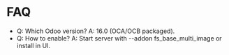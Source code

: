 # FAQ

- Q: Which Odoo version? A: 16.0 (OCA/OCB packaged).
- Q: How to enable? A: Start server with --addon fs_base_multi_image or install in UI.
